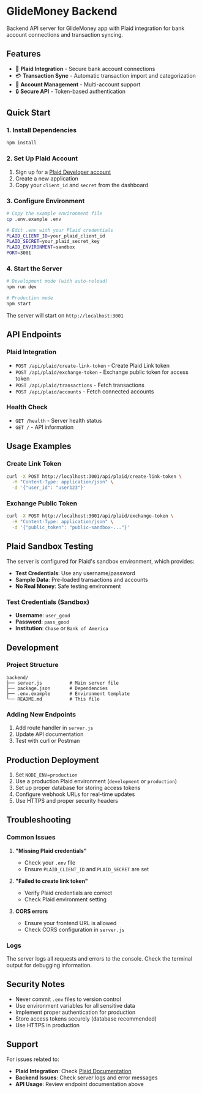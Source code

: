 # GlideMoney Backend

Backend API server for GlideMoney app with Plaid integration for bank account connections and transaction syncing.

## Features

- 🔐 **Plaid Integration** - Secure bank account connections
- 💳 **Transaction Sync** - Automatic transaction import and categorization
- 🏦 **Account Management** - Multi-account support
- 🔒 **Secure API** - Token-based authentication

## Quick Start

### 1. Install Dependencies

```bash
npm install
```

### 2. Set Up Plaid Account

1. Sign up for a [Plaid Developer account](https://plaid.com/developers/)
2. Create a new application
3. Copy your `client_id` and `secret` from the dashboard

### 3. Configure Environment

```bash
# Copy the example environment file
cp .env.example .env

# Edit .env with your Plaid credentials
PLAID_CLIENT_ID=your_plaid_client_id
PLAID_SECRET=your_plaid_secret_key
PLAID_ENVIRONMENT=sandbox
PORT=3001
```

### 4. Start the Server

```bash
# Development mode (with auto-reload)
npm run dev

# Production mode
npm start
```

The server will start on `http://localhost:3001`

## API Endpoints

### Plaid Integration

- `POST /api/plaid/create-link-token` - Create Plaid Link token
- `POST /api/plaid/exchange-token` - Exchange public token for access token
- `POST /api/plaid/transactions` - Fetch transactions
- `POST /api/plaid/accounts` - Fetch connected accounts

### Health Check

- `GET /health` - Server health status
- `GET /` - API information

## Usage Examples

### Create Link Token

```bash
curl -X POST http://localhost:3001/api/plaid/create-link-token \
  -H "Content-Type: application/json" \
  -d '{"user_id": "user123"}'
```

### Exchange Public Token

```bash
curl -X POST http://localhost:3001/api/plaid/exchange-token \
  -H "Content-Type: application/json" \
  -d '{"public_token": "public-sandbox-..."}'
```

## Plaid Sandbox Testing

The server is configured for Plaid's sandbox environment, which provides:

- **Test Credentials**: Use any username/password
- **Sample Data**: Pre-loaded transactions and accounts
- **No Real Money**: Safe testing environment

### Test Credentials (Sandbox)

- **Username**: `user_good`
- **Password**: `pass_good`
- **Institution**: `Chase` or `Bank of America`

## Development

### Project Structure

```
backend/
├── server.js          # Main server file
├── package.json       # Dependencies
├── .env.example       # Environment template
└── README.md          # This file
```

### Adding New Endpoints

1. Add route handler in `server.js`
2. Update API documentation
3. Test with curl or Postman

## Production Deployment

1. Set `NODE_ENV=production`
2. Use a production Plaid environment (`development` or `production`)
3. Set up proper database for storing access tokens
4. Configure webhook URLs for real-time updates
5. Use HTTPS and proper security headers

## Troubleshooting

### Common Issues

1. **"Missing Plaid credentials"**
   - Check your `.env` file
   - Ensure `PLAID_CLIENT_ID` and `PLAID_SECRET` are set

2. **"Failed to create link token"**
   - Verify Plaid credentials are correct
   - Check Plaid environment setting

3. **CORS errors**
   - Ensure your frontend URL is allowed
   - Check CORS configuration in `server.js`

### Logs

The server logs all requests and errors to the console. Check the terminal output for debugging information.

## Security Notes

- Never commit `.env` files to version control
- Use environment variables for all sensitive data
- Implement proper authentication for production
- Store access tokens securely (database recommended)
- Use HTTPS in production

## Support

For issues related to:
- **Plaid Integration**: Check [Plaid Documentation](https://plaid.com/docs/)
- **Backend Issues**: Check server logs and error messages
- **API Usage**: Review endpoint documentation above
